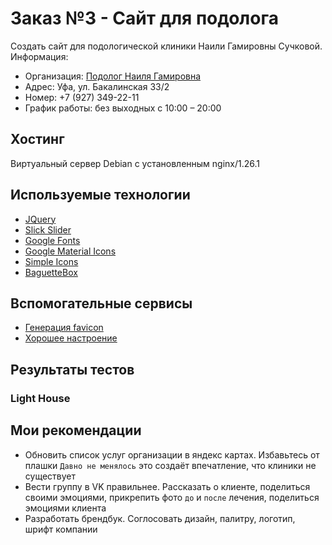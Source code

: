 # Заказ №3 - Сайт для подолога
Создать сайт для подологической клиники Наили Гамировны Сучковой. Информация:
- Организация: [Подолог Наиля Гамировна](https://yandex.ru/maps/-/CHFvZO0N)
- Адрес: Уфа, ул. Бакалинская 33/2
- Номер: +7 (927) 349-22-11
- График работы: без выходных с 10:00 – 20:00

## Хостинг
Виртуальный сервер Debian с установленным nginx/1.26.1

## Используемые технологии
- [JQuery](https://jquery.com/)
- [Slick Slider](https://kenwheeler.github.io/slick/)
- [Google Fonts](https://fonts.google.com/)
- [Google Material Icons](https://fonts.google.com/icons)
- [Simple Icons](https://simpleicons.org/)
- [BaguetteBox](https://feimosi.github.io/baguetteBox.js/)

## Вспомогательные сервисы
- [Генерация favicon](https://realfavicongenerator.net/)
- [Хорошее настроение](https://music.yandex.ru/users/evgeny.vaflin/playlists/3)

## Результаты тестов
### Light House

## Мои рекомендации
- Обновить список услуг организации в яндекс картах. Избавьтесь от плашки `Давно не менялось` это создаёт впечатление, что клиники не существует
- Вести группу в VK правильнее. Рассказать о клиенте, поделиться своими эмоциями, прикрепить фото `до` и `после` лечения, поделиться эмоциями клиента
- Разработать брендбук. Соглосовать дизайн, палитру, логотип, шрифт компании
